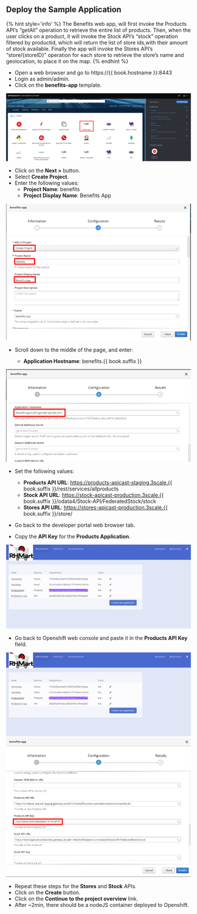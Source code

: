 ## Deploy the Sample Application

{% hint style='info' %}
The Benefits web app, will first invoke the Products API’s “getAll” operation to retrieve the entire list of products. Then, when the user clicks on a product, it will invoke the Stock API’s “stock” operation filtered by productid, which will return the list of store ids,with their amount of stock available. Finally the app will invoke the Stores API’s “store/{storeID}” operation for each store to retrieve the store’s name and geolocation, to place it on the map.
{% endhint %}

* Open a web browser and go to https://{{ book.hostname }}:8443
* Login as admin/admin.
* Click on the **benefits-app** template.

![](../assets/Selection_419.png)

* Click on the **Next >** button.
* Select **Create Project**.
* Enter the following values:
    * **Project Name**: benefits
    * **Project Display Name**: Benefits App
    
![](../assets/Selection_420.png)
    
* Scroll down to the middle of the page, and enter:

    * **Application Hostname**: benefits.{{ book.suffix }}
    
![](../assets/Selection_421.png)

* Set the following values:
    * **Products API URL**: https://products-apicast-staging.3scale.{{ book.suffix }}/rest/services/allproducts
    * **Stock API URL**: https://stock-apicast-production.3scale.{{ book.suffix }}/odata4/Stock-API/FederatedStock/stock
    * **Stores API URL**: https://stores-apicast-production.3scale.{{ book.suffix }}/store/

* Go back to the developer portal web browser tab.
* Copy the **API Key** for the **Products Application**.

![](../assets/Selection_439.png)

* Go back to Openshift web console and paste it in the **Products API Key** field.

![](../assets/Selection_439.png)
![](../assets/Selection_440.png)

* Repeat these steps for the **Stores** and **Stock** APIs.
* Click on the **Create** button.
* Click on the **Continue to the project overview** link.
* After ~2min, there should be a nodeJS container deployed to Openshift.